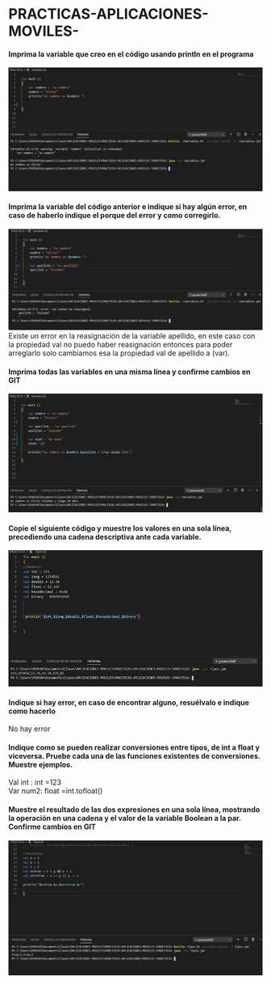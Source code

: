 
# PRACTICAS-APLICACIONES-MOVILES-

#### Imprima la variable que creo en el código usando println en el programa
![1](PRACTICA\Medios\1.JPG)

#### Imprima la variable del código anterior e indique si hay algún error, en caso de haberlo indique el porque del error y como corregirlo.
 ![2](PRACTICA\Medios\2.JPG)
Existe un error en la reasignación de la variable apellido, en este caso con la propiedad val no puedo haber reasignación entonces para poder arreglarlo solo cambiamos esa la propiedad val de apellido a (var).

#### Imprima todas las variables en una misma línea y confirme cambios en GIT
![3](PRACTICA\Medios\3.JPG) 

#### Copie el siguiente código y muestre los valores en una sola línea, precediendo una cadena descriptiva ante cada variable.
 ![4](PRACTICA\Medios\5.JPG)
#### Indique si hay error, en caso de encontrar alguno, resuélvalo e indique como hacerlo
No hay error
#### Indique como se pueden realizar conversiones entre tipos, de int a float y viceversa. Pruebe cada una de las funciones existentes de conversiones. Muestre ejemplos.
Val int : int =123	
Var num2: float =int.tofloat()
#### Muestre el resultado de las dos expresiones en una sola línea, mostrando la operación en una cadena y el valor de la variable Boolean a la par. Confirme cambios en GIT
![6](PRACTICA\Medios\6.JPG)
